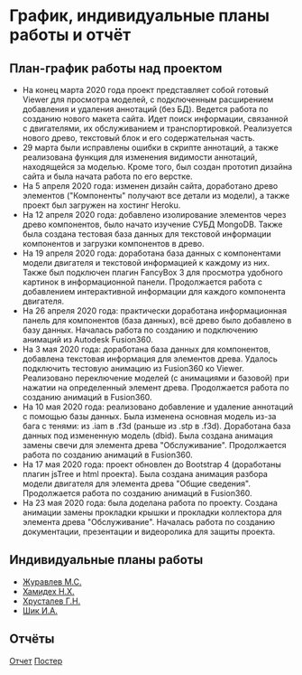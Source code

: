 # График, индивидуальные планы работы и отчёт

## План-график работы над проектом

- На конец марта 2020 года проект представляет собой готовый Viewer для просмотра моделей, с подключенным расширением добавления и удаления аннотаций (без БД). Ведется работа по созданию нового макета сайта. Идет поиск информации, связанной с двигателями, их обслуживанием и транспортировкой. Реализуется нового древо, текстовый блок и его содержательная часть.
- 29 марта были исправлены ошибки в скрипте аннотаций, а также реализована функция для изменения видимости аннотаций, находящейся за моделью. Кроме того, был создан прототип дизайна сайта и была начата работа по его верстке.
- На 5 апреля 2020 года: изменен дизайн сайта, доработано древо элементов ("Компоненты" получают все детали из модели), а также проект был загружен на хостинг Heroku.
- На 12 апреля 2020 года: добавлено изолирование элементов через древо компонентов, было начато изучение СУБД MongoDB. Также была создана тестовая база данных для текстовой информации компонентов и загрузки компонентов в древо.
- На 19 апреля 2020 года: доработана база данных с компонентами модели двигателя и текстовой информацией к каждому из них. Также был подключен плагин FancyBox 3 для просмотра удобного картинок в информационной панели. Продолжается работа с добавлением интерактивной информации для каждого компонента двигателя.
- На 26 апреля 2020 года: практически доработана информационная панель для компонентов (база данных), всё древо было добавлено в базу данных. Началась работа по созданию и подключению анимаций из Autodesk Fusion360.
- На 3 мая 2020 года: доработана база данных для компонентов, добавлена текстовая информация для элементов древа. Удалось подключить тестовую анимацию из Fusion360 ко Viewer. Реализовано переключение моделей (с анимациями и базовой) при нажатии на определенный элемент древа. Продолжается работа по созданию анимаций в Fusion360.
- На 10 мая 2020 года: реализовано добавление и удаление аннотаций с помощью базы данных. Была изменена основная модель из-за бага с тенями: из .iam в .f3d (раньше из .stp в .f3d). Доработана база данных под измененную модель (dbid). Была создана анимация замены свечи для элемента древа "Обслуживание". Продолжается работа по созданию анимаций в Fusion360.
- На 17 мая 2020 года: проект обновлен до Bootstrap 4 (доработаны плагин jsTree и html проекта). Была создана анимация разбора модели двигателя для элемента древа "Общие сведения". Продолжается работа по созданию анимаций в Fusion360.
- На 23 мая 2020 года: была доделана работа по проекту. Создана анимации замены прокладки крышки и прокладки коллектора для элемента древа "Обслуживание". Началась работа по созданию документации, презентации и видеоролика для защиты проекта.

## Индивидуальные планы работы

- [Журавлев М.С.](zhuravlev.md)
- [Хамидех Н.Х.](khamidekh.md)
- [Хрусталев Г.Н.](khrustalev.md)
- [Шик И.А.](shik.md)

## Отчёты

[Отчет](Report.docx)
[Постер](Poster.png)